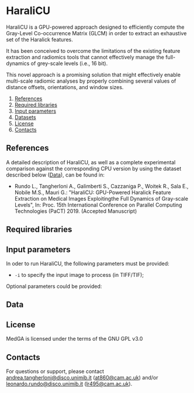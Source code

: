 # HaraliCU

HaraliCU is a GPU-powered approach designed to efficiently compute the Gray-Level Co-occurrence Matrix (GLCM) in order to extract an exhaustive set of the Haralick features.

It has been conceived to overcome the limitations of the existing feature extraction and radiomics tools that cannot effectively manage the full-dynamics of grey-scale levels (i.e., 16 bit).

This novel approach is a promising solution that might effectively enable multi-scale radiomic analyses by properly combining several values of distance offsets, orientations, and window sizes.

  1. [References](#ref) 
  2. [Required libraries](#lib) 
  3. [Input parameters](#inp)
  4. [Datasets](#data)
  5. [License](#lic)
  6. [Contacts](#cont)
  
## <a name="ref"></a>References ##

A detailed description of HaraliCU, as well as a complete experimental comparison against the corresponding CPU version by using the dataset described below ([Data](#data)), can be found in:

- Rundo L., Tangherloni A., Galimberti S., Cazzaniga P., Woitek R., Sala E., Nobile M.S., Mauri G.: "HaraliCU: GPU-Powered Haralick Feature Extraction on Medical Images Exploitingthe Full Dynamics of Gray-scale Levels", In: Proc. 15th International Conference on Parallel Computing Technologies (PaCT) 2019. (Accepted Manuscript)



## <a name="lib"></a>Required libraries ##


## <a name="inp"></a>Input parameters ##

In oder to run HaraliCU, the following parameters must be provided:

- `-i` to specify the input image to process (in TIFF/TIF);
  
Optional parameters could be provided:

## <a name="datasets"></a>Data ##

## <a name="lic"></a>License ##

MedGA is licensed under the terms of the GNU GPL v3.0

## <a name="cont"></a>Contacts ##

For questions or support, please contact <andrea.tangherloni@disco.unimib.it> (<at860@cam.ac.uk>)
and/or <leonardo.rundo@disco.unimib.it> (<lr495@cam.ac.uk>).
